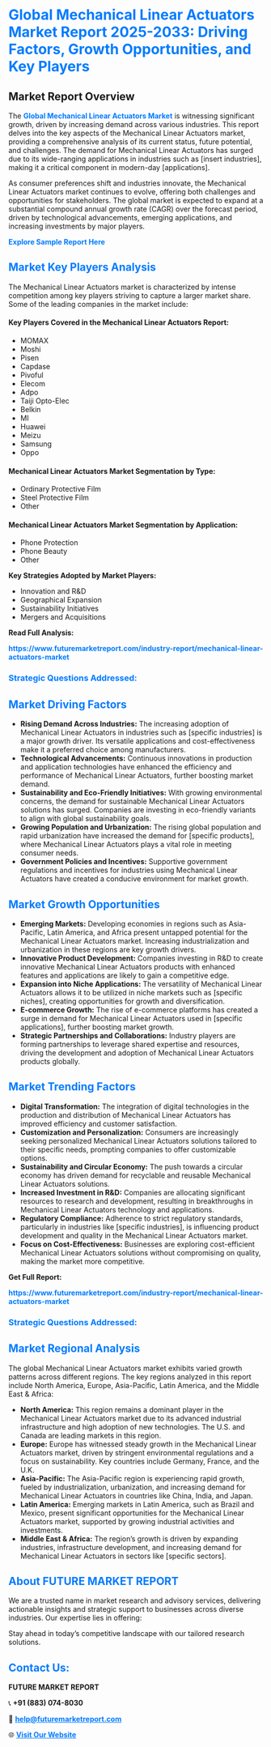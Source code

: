 <h1 style="color: #007BFF;">Global Mechanical Linear Actuators Market Report 2025-2033: Driving Factors, Growth Opportunities, and Key Players</h1>

<section id="overview">
<h2>Market Report Overview</h2>
<p>The <a href="https://www.futuremarketreport.com/industry-report/mechanical-linear-actuators-market" style="color: #007BFF; text-decoration: none;"><strong>Global Mechanical Linear Actuators Market</strong></a> is witnessing significant growth, driven by increasing demand across various industries. This report delves into the key aspects of the Mechanical Linear Actuators market, providing a comprehensive analysis of its current status, future potential, and challenges. The demand for Mechanical Linear Actuators has surged due to its wide-ranging applications in industries such as [insert industries], making it a critical component in modern-day [applications].</p>
<p>As consumer preferences shift and industries innovate, the Mechanical Linear Actuators market continues to evolve, offering both challenges and opportunities for stakeholders. The global market is expected to expand at a substantial compound annual growth rate (CAGR) over the forecast period, driven by technological advancements, emerging applications, and increasing investments by major players.</p>
</section>

<section id="overview">
<p><a href="https://www.futuremarketreport.com/request-sample/reportId=32546" style="color: #007BFF; text-decoration: none;"><strong>Explore Sample Report Here</strong></a></p>
</section>

<section id="key-players">
<h2 style="color: #007BFF;">Market Key Players Analysis</h2>
<p>The Mechanical Linear Actuators market is characterized by intense competition among key players striving to capture a larger market share. Some of the leading companies in the market include:</p>
<h4>Key Players Covered in the Mechanical Linear Actuators Report:</h4>
<ul><li>MOMAX</li><li>Moshi</li><li>Pisen</li><li>Capdase</li><li>Pivoful</li><li>Elecom</li><li>Adpo</li><li>Taiji Opto-Elec</li><li>Belkin</li><li>MI</li><li>Huawei</li><li>Meizu</li><li>Samsung</li><li>Oppo</li></ul>
<h4>Mechanical Linear Actuators Market Segmentation by Type:</h4>
<ul><li>Ordinary Protective Film</li><li>Steel Protective Film</li><li>Other</li></ul>

<h4>Mechanical Linear Actuators Market Segmentation by Application:</h4>
<ul><li>Phone Protection</li><li>Phone Beauty</li><li>Other</li></ul>
<p><strong>Key Strategies Adopted by Market Players:</strong></p>
<ul>
<li>Innovation and R&D</li>
<li>Geographical Expansion</li>
<li>Sustainability Initiatives</li>
<li>Mergers and Acquisitions</li>
</ul>
</section>

<section>
<p><strong>Read Full Analysis: </strong></p><a href="https://www.futuremarketreport.com/industry-report/mechanical-linear-actuators-market" style="color: #007BFF; text-decoration: none;"><strong>https://www.futuremarketreport.com/industry-report/mechanical-linear-actuators-market</strong></a>
<h3 style="color: #007BFF;">Strategic Questions Addressed:</h3>
</section>

<section id="driving-factors">
<h2 style="color: #007BFF;">Market Driving Factors</h2>
<ul>
<li><strong>Rising Demand Across Industries:</strong> The increasing adoption of Mechanical Linear Actuators in industries such as [specific industries] is a major growth driver. Its versatile applications and cost-effectiveness make it a preferred choice among manufacturers.</li>
<li><strong>Technological Advancements:</strong> Continuous innovations in production and application technologies have enhanced the efficiency and performance of Mechanical Linear Actuators, further boosting market demand.</li>
<li><strong>Sustainability and Eco-Friendly Initiatives:</strong> With growing environmental concerns, the demand for sustainable Mechanical Linear Actuators solutions has surged. Companies are investing in eco-friendly variants to align with global sustainability goals.</li>
<li><strong>Growing Population and Urbanization:</strong> The rising global population and rapid urbanization have increased the demand for [specific products], where Mechanical Linear Actuators plays a vital role in meeting consumer needs.</li>
<li><strong>Government Policies and Incentives:</strong> Supportive government regulations and incentives for industries using Mechanical Linear Actuators have created a conducive environment for market growth.</li>
</ul>
</section>

<section id="growth-opportunities">
<h2 style="color: #007BFF;">Market Growth Opportunities</h2>
<ul>
<li><strong>Emerging Markets:</strong> Developing economies in regions such as Asia-Pacific, Latin America, and Africa present untapped potential for the Mechanical Linear Actuators market. Increasing industrialization and urbanization in these regions are key growth drivers.</li>
<li><strong>Innovative Product Development:</strong> Companies investing in R&D to create innovative Mechanical Linear Actuators products with enhanced features and applications are likely to gain a competitive edge.</li>
<li><strong>Expansion into Niche Applications:</strong> The versatility of Mechanical Linear Actuators allows it to be utilized in niche markets such as [specific niches], creating opportunities for growth and diversification.</li>
<li><strong>E-commerce Growth:</strong> The rise of e-commerce platforms has created a surge in demand for Mechanical Linear Actuators used in [specific applications], further boosting market growth.</li>
<li><strong>Strategic Partnerships and Collaborations:</strong> Industry players are forming partnerships to leverage shared expertise and resources, driving the development and adoption of Mechanical Linear Actuators products globally.</li>
</ul>
</section>

<section id="trending-factors">
<h2 style="color: #007BFF;">Market Trending Factors</h2>
<ul>
<li><strong>Digital Transformation:</strong> The integration of digital technologies in the production and distribution of Mechanical Linear Actuators has improved efficiency and customer satisfaction.</li>
<li><strong>Customization and Personalization:</strong> Consumers are increasingly seeking personalized Mechanical Linear Actuators solutions tailored to their specific needs, prompting companies to offer customizable options.</li>
<li><strong>Sustainability and Circular Economy:</strong> The push towards a circular economy has driven demand for recyclable and reusable Mechanical Linear Actuators solutions.</li>
<li><strong>Increased Investment in R&D:</strong> Companies are allocating significant resources to research and development, resulting in breakthroughs in Mechanical Linear Actuators technology and applications.</li>
<li><strong>Regulatory Compliance:</strong> Adherence to strict regulatory standards, particularly in industries like [specific industries], is influencing product development and quality in the Mechanical Linear Actuators market.</li>
<li><strong>Focus on Cost-Effectiveness:</strong> Businesses are exploring cost-efficient Mechanical Linear Actuators solutions without compromising on quality, making the market more competitive.</li>
</ul>
</section>

<section>
<p><strong>Get Full Report: </strong></p><a href="https://www.futuremarketreport.com/industry-report/mechanical-linear-actuators-market" style="color: #007BFF; text-decoration: none;"><strong>https://www.futuremarketreport.com/industry-report/mechanical-linear-actuators-market</strong></a>
<h3 style="color: #007BFF;">Strategic Questions Addressed:</h3>
</section>


<section id="regional-analysis">
<h2 style="color: #007BFF;">Market Regional Analysis</h2>
<p>The global Mechanical Linear Actuators market exhibits varied growth patterns across different regions. The key regions analyzed in this report include North America, Europe, Asia-Pacific, Latin America, and the Middle East & Africa:</p>
<ul>
<li><strong>North America:</strong> This region remains a dominant player in the Mechanical Linear Actuators market due to its advanced industrial infrastructure and high adoption of new technologies. The U.S. and Canada are leading markets in this region.</li>
<li><strong>Europe:</strong> Europe has witnessed steady growth in the Mechanical Linear Actuators market, driven by stringent environmental regulations and a focus on sustainability. Key countries include Germany, France, and the U.K.</li>
<li><strong>Asia-Pacific:</strong> The Asia-Pacific region is experiencing rapid growth, fueled by industrialization, urbanization, and increasing demand for Mechanical Linear Actuators in countries like China, India, and Japan.</li>
<li><strong>Latin America:</strong> Emerging markets in Latin America, such as Brazil and Mexico, present significant opportunities for the Mechanical Linear Actuators market, supported by growing industrial activities and investments.</li>
<li><strong>Middle East & Africa:</strong> The region’s growth is driven by expanding industries, infrastructure development, and increasing demand for Mechanical Linear Actuators in sectors like [specific sectors].</li>
</ul>
</section>

<footer>
<h2 style="color: #007BFF;">About FUTURE MARKET REPORT</h2>
<p>We are a trusted name in market research and advisory services, delivering actionable insights and strategic support to businesses across diverse industries. Our expertise lies in offering:</p>

<p>Stay ahead in today’s competitive landscape with our tailored research solutions.</p>

<h2 style="color: #007BFF;">Contact Us:</h2>
<p><strong>FUTURE MARKET REPORT</strong></p>
<p>📞 <strong>+91 (883) 074-8030</strong></p>
<p>📧 <strong><a href="mailto:help@futuremarketreport.com" style="color: #007BFF;">help@futuremarketreport.com</a></strong></p>
<p>🌐 <strong><a href="https://www.futuremarketreport.com/" style="color: #007BFF;">Visit Our Website</a></strong></p>
</footer>